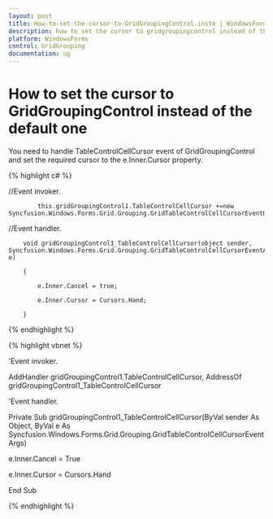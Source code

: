 ```yaml
---
layout: post
title: How-to-set-the-cursor-to-GridGroupingControl-inste | WindowsForms | Syncfusion
description: how to set the cursor to gridgroupingcontrol instead of the default one
platform: WindowsForms
control: GridGrouping
documentation: ug
---
```


# How to set the cursor to GridGroupingControl instead of the default one

You need to handle TableControlCellCursor event of GridGroupingControl and set the required cursor to the e.Inner.Cursor property.

{% highlight c# %}

//Event invoker.

            this.gridGroupingControl1.TableControlCellCursor +=new Syncfusion.Windows.Forms.Grid.Grouping.GridTableControlCellCursorEventHandler(gridGroupingControl1_TableControlCellCursor);



//Event handler. 

        void gridGroupingControl1_TableControlCellCursor(object sender, Syncfusion.Windows.Forms.Grid.Grouping.GridTableControlCellCursorEventArgs e)

        {

            e.Inner.Cancel = true;           

            e.Inner.Cursor = Cursors.Hand;

        }




{% endhighlight %}


{% highlight vbnet %}



'Event invoker.

AddHandler gridGroupingControl1.TableControlCellCursor, AddressOf gridGroupingControl1_TableControlCellCursor



'Event handler.

Private Sub gridGroupingControl1_TableControlCellCursor(ByVal sender As Object, ByVal e As Syncfusion.Windows.Forms.Grid.Grouping.GridTableControlCellCursorEventArgs)

e.Inner.Cancel = True

e.Inner.Cursor = Cursors.Hand

End Sub


{% endhighlight %}


